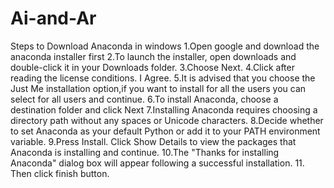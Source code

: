 # Ai-and-Ar
Steps to Download Anaconda in windows 
1.Open google and download the anaconda installer first
2.To launch the installer, open downloads and double-click it in your Downloads folder.
3.Choose Next. 
4.Click after reading the license conditions. I Agree.
5.It is advised that you choose the Just Me installation option,if you want to install for all the users you can select for all users and continue.
6.To install Anaconda, choose a destination folder and click Next
7.Installing Anaconda requires choosing a directory path without any spaces or Unicode characters.
8.Decide whether to set Anaconda as your default Python or add it to your PATH environment variable.
9.Press Install. Click Show Details to view the packages that Anaconda is installing and continue.
10.The "Thanks for installing Anaconda" dialog box will appear following a successful installation.
11. Then click finish button.

